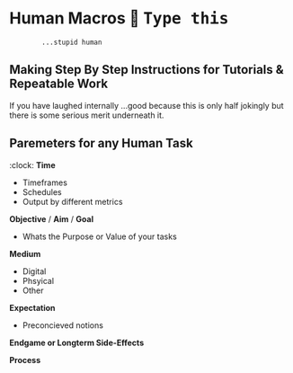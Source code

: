 # Human Macros :robot: <kbd>**Type this** <kbd> 
            ...stupid human 
  
  

## Making **Step** By **Step** Instructions for Tutorials & Repeatable Work

If you have laughed internally ...good because this is only half jokingly but there is some serious merit underneath it.

## Paremeters for any Human Task
:clock: **Time** 
- Timeframes 
- Schedules 
- Output by different metrics

**Objective** / **Aim** / **Goal**
- Whats the Purpose or Value of your tasks 

**Medium** 
- Digital 
- Phsyical 
- Other 

**Expectation** 
- Preconcieved notions 

**Endgame or Longterm Side-Effects**

**Process**
